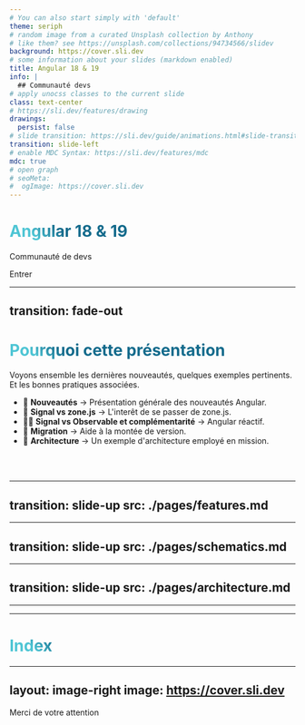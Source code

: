 ```yaml
---
# You can also start simply with 'default'
theme: seriph
# random image from a curated Unsplash collection by Anthony
# like them? see https://unsplash.com/collections/94734566/slidev
background: https://cover.sli.dev
# some information about your slides (markdown enabled)
title: Angular 18 & 19
info: |
  ## Communauté devs
# apply unocss classes to the current slide
class: text-center
# https://sli.dev/features/drawing
drawings:
  persist: false
# slide transition: https://sli.dev/guide/animations.html#slide-transitions
transition: slide-left
# enable MDC Syntax: https://sli.dev/features/mdc
mdc: true
# open graph
# seoMeta:
#  ogImage: https://cover.sli.dev
---
```


# Angular 18 & 19

Communauté de devs

<div @click="$slidev.nav.next" class="mt-12 py-1" hover:bg="white op-10">
  Entrer <carbon:arrow-right />
</div>

---
transition: fade-out
---

# Pourquoi cette présentation

Voyons ensemble les dernières nouveautés, quelques exemples pertinents. Et les bonnes pratiques associées.

- 📝 **Nouveautés** -> Présentation générale des nouveautés Angular.
- 🎨 **Signal vs zone.js** -> L'interêt de se passer de zone.js.
- 🧑‍💻 **Signal vs Observable et complémentarité** -> Angular réactif. 
- 🤹 **Migration** -> Aide à la montée de version.
- 🎥 **Architecture** -> Un exemple d'architecture employé en mission.

<br>
<br>

<style>
h1 {
  background-color: #2B90B6;
  background-image: linear-gradient(45deg, #4EC5D4 10%, #146b8c 20%);
  background-size: 100%;
  -webkit-background-clip: text;
  -moz-background-clip: text;
  -webkit-text-fill-color: transparent;
  -moz-text-fill-color: transparent;
}
</style>

---
transition: slide-up
src: ./pages/features.md
---

---
transition: slide-up
src: ./pages/schematics.md
---

---
transition: slide-up
src: ./pages/architecture.md
---

---
---

# Index

<Toc text-sm minDepth="1" maxDepth="2" />

---
layout: image-right
image: https://cover.sli.dev
---

Merci de votre attention